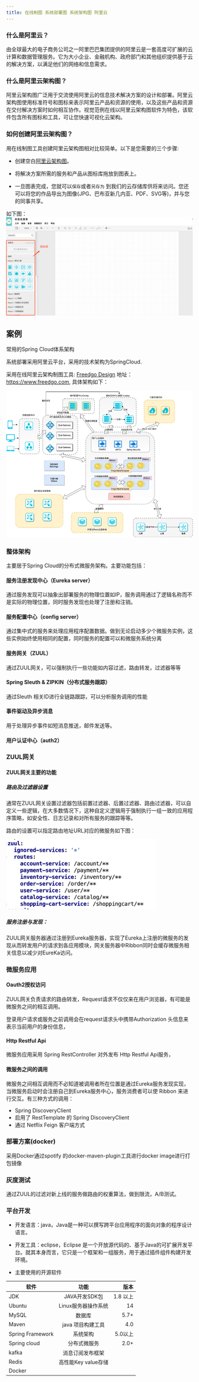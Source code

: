 ```yaml
---
title: 在线制图 系统部署图 系统架构图 阿里云 
---
```



### 什么是阿里云？

由全球最大的电子商务公司之一阿里巴巴集团提供的阿里云是一套高度可扩展的云计算和数据管理服务。它为大小企业、金融机构、政府部门和其他组织提供基于云的解决方案，以满足他们的网络和信息需求。

### 什么是阿里云架构图？

阿里云架构图广泛用于交流使用阿里云的信息技术解决方案的设计和部署。阿里云架构图使用标准符号和图标来表示阿里云产品和资源的使用，以及这些产品和资源在交付解决方案时如何相互协作。视觉范例在线以阿里云架构图软件为特色，该软件包含所有图标和工具，可让您快速可视化云架构。

### 如何创建阿里云架构图？

用在线制图工具创建阿里云架构图相对比较简单。以下是您需要的三个步骤:


- 创建空白[阿里云架构图](https://www.freedgo.com/draw_index.html?libs=aliyun;general;basic;arrows2 "阿里云架构图")。 

- 将解决方案所需的服务和产品从图标库拖放到图表上。

- 一旦图表完成，您就可以`保存`或者`另存为` 到我们的云存储库供将来访问。您还可以将您的作品导出为图像(JPG、巴布亚新几内亚、PDF、SVG等)，并与您的同事共享。

如下图：
![阿里云架构图](/public/themes/freedgo/aliyun.png "阿里云架构图")


## 案例

常用的Spring Cloud体系架构

系统部署采用阿里云平台，采用的技术架构为SpringCloud.

采用在线阿里云架构制图工具: [Freedgo Design](https://www.freedgo.com) 地址：https://www.freedgo.com, 具体架构如下：

![SpringCloud 阿里云架构图](/public/themes/freedgo/aliyun1.png "SpringCloud 阿里云架构图")

### 	整体架构

主要居于Spring Cloud的分布式微服务架构。主要功能包括：

#### 服务注册发现中心（Eureka server）

通过服务发现可以抽象出部署服务的物理位置如IP，服务调用通过了逻辑名称而不是实际的物理位置，同时服务发现也处理了注册和注销。

#### 服务配置中心（config server）

通过集中式的服务来处理应用程序配置数据。做到无论启动多少个微服务实例，这些实例始终使用相同的配置，同时服务的配置可以和微服务系统分离

#### 服务网关（ZUUL）

通过ZUUL网关，可以强制执行一些功能如内容过滤，路由转发，过滤器等等

#### Spring Sleuth & ZIPKIN（分布式服务跟踪）

通过Sleuth 相关ID进行全链路跟踪，可以分析服务调用的性能

####	事件驱动及异步消息

用于处理异步事件如短消息推送，邮件发送等。

#### 用户认证中心（auth2）

###	ZUUL网关

#### ZUUL网关主要的功能

##### 路由及过滤器设置

通常在ZUUL网关设置过滤器包括前置过滤器、后置过滤器、路由过滤器，可以自定义一些逻辑，在大多数情况下，这种自定义逻辑用于强制执行一组一致的应用程序策略，如安全性、日志记录和对所有服务的跟踪等等。

路由的设置可以指定路由地址URL对应的微服务如下图：
 
![SpringCloud 阿里云架构图](/public/themes/freedgo/aliyun2.png "SpringCloud 阿里云架构图")
 	
##### 服务注册与发现：

ZUUL网关服务器通过注册到Eureka服务器，实现了Eureka上注册的微服务的发现从而转发用户的请求到各应用模块，网关服务器中Ribbon同时会缓存微服务相关信息以减少对EureKa访问。

###	微服务应用

#### 	Oauth2授权访问

ZUUL网关负责请求的路由转发，Request请求不仅仅来在用户浏览器，有可能是微服务之间的相互调用。

登录用户请求或服务之前调用会在request请求头中携带Authorization 头信息来表示当前用户的身份信息，

#### Http Restful Api
微服务应用采用 Spring RestController 对外发布 Http Restful Api服务，

#### 微服务之间的调用
微服务之间相互调用而不必知道被调用者所在位置是通过Eureka服务发现实现，当微服务启动时会注册自己到Eureka服务中心，服务消费者可以使 Ribbon 来进行交互。有三种方式的调用：

-   Spring DiscoveryClient
-   启用了 RestTemplate 的 Spring DiscoveryClient
-   通过 Netflix Feign 客户端方式

###	部署方案(docker)
 
 采用Docker通过spotify 的docker-maven-plugin工具进行docker image进行打包镜像

###	灰度测试

通过ZUUL的过滤对新上线的服务做路由的权重算法，做到限流，A/B测试。

###	平台开发
-	开发语言：java，Java是一种可以撰写跨平台应用程序的面向对象的程序设计语言。

-	开发工具：eclipse，Eclipse 是一个开放源代码的、基于Java的可扩展开发平台。就其本身而言，它只是一个框架和一组服务，用于通过插件组件构建开发环境。

-	主要使用的开源软件


软件|功能|版本
--|:--:|--:
JDK|JAVA开发SDK包|1.8 以上
Ubuntu|Linux服务器操作系统|14 
MySQL|数据库|5.7+
Maven|java 项目构建工具|4.0
Spring Framework|系统架构|5.0以上 
Spring cloud|分布式微服务|2.0+
kafka| 消息订阅发布框架|
Redis|高性能Key value存储|
Docker||
